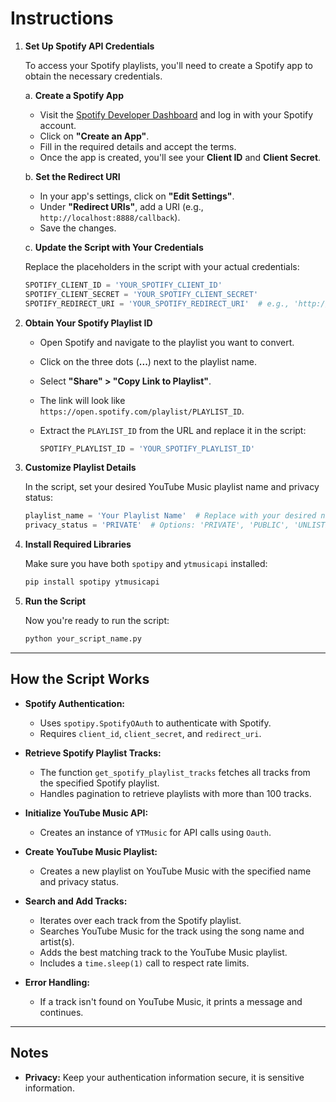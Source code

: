 # Instructions

1. **Set Up Spotify API Credentials**

   To access your Spotify playlists, you'll need to create a Spotify app to obtain the necessary credentials.

   a. **Create a Spotify App**

   - Visit the [Spotify Developer Dashboard](https://developer.spotify.com/dashboard/) and log in with your Spotify account.
   - Click on **"Create an App"**.
   - Fill in the required details and accept the terms.
   - Once the app is created, you'll see your **Client ID** and **Client Secret**.

   b. **Set the Redirect URI**

   - In your app's settings, click on **"Edit Settings"**.
   - Under **"Redirect URIs"**, add a URI (e.g., `http://localhost:8888/callback`).
   - Save the changes.

   c. **Update the Script with Your Credentials**

   Replace the placeholders in the script with your actual credentials:

   ```python
   SPOTIFY_CLIENT_ID = 'YOUR_SPOTIFY_CLIENT_ID'
   SPOTIFY_CLIENT_SECRET = 'YOUR_SPOTIFY_CLIENT_SECRET'
   SPOTIFY_REDIRECT_URI = 'YOUR_SPOTIFY_REDIRECT_URI'  # e.g., 'http://localhost:8888/callback'
   ```

2. **Obtain Your Spotify Playlist ID**

   - Open Spotify and navigate to the playlist you want to convert.
   - Click on the three dots (**...**) next to the playlist name.
   - Select **"Share" > "Copy Link to Playlist"**.
   - The link will look like `https://open.spotify.com/playlist/PLAYLIST_ID`.
   - Extract the `PLAYLIST_ID` from the URL and replace it in the script:

     ```python
     SPOTIFY_PLAYLIST_ID = 'YOUR_SPOTIFY_PLAYLIST_ID'
     ```

3. **Customize Playlist Details**

   In the script, set your desired YouTube Music playlist name and privacy status:

   ```python
   playlist_name = 'Your Playlist Name'  # Replace with your desired name
   privacy_status = 'PRIVATE'  # Options: 'PRIVATE', 'PUBLIC', 'UNLISTED'
   ```

4. **Install Required Libraries**

   Make sure you have both `spotipy` and `ytmusicapi` installed:

   ```bash
   pip install spotipy ytmusicapi
   ```

5. **Run the Script**

   Now you're ready to run the script:

   ```bash
   python your_script_name.py
   ```

---

## How the Script Works

- **Spotify Authentication:**

  - Uses `spotipy.SpotifyOAuth` to authenticate with Spotify.
  - Requires `client_id`, `client_secret`, and `redirect_uri`.

- **Retrieve Spotify Playlist Tracks:**

  - The function `get_spotify_playlist_tracks` fetches all tracks from the specified Spotify playlist.
  - Handles pagination to retrieve playlists with more than 100 tracks.

- **Initialize YouTube Music API:**

  - Creates an instance of `YTMusic` for API calls using `Oauth`.

- **Create YouTube Music Playlist:**

  - Creates a new playlist on YouTube Music with the specified name and privacy status.

- **Search and Add Tracks:**

  - Iterates over each track from the Spotify playlist.
  - Searches YouTube Music for the track using the song name and artist(s).
  - Adds the best matching track to the YouTube Music playlist.
  - Includes a `time.sleep(1)` call to respect rate limits.

- **Error Handling:**

  - If a track isn't found on YouTube Music, it prints a message and continues.

---

## Notes

- **Privacy:** Keep your authentication information secure, it is sensitive information.

